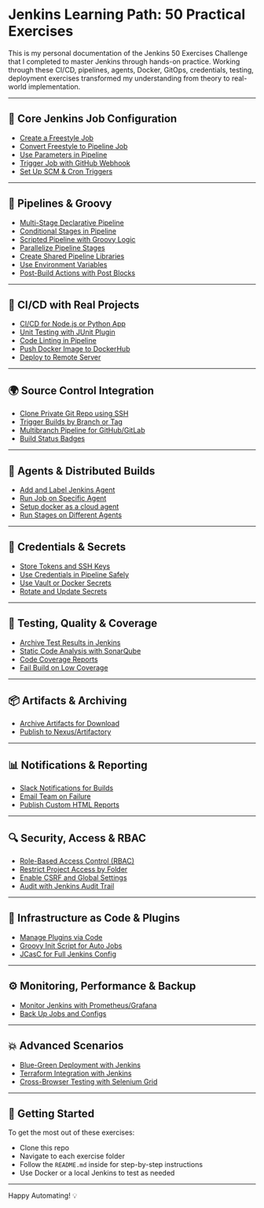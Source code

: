 # Jenkins Learning Path: 50 Practical Exercises

This is my personal documentation of the Jenkins 50 Exercises Challenge that I completed to master Jenkins through hands-on practice. Working through these CI/CD, pipelines, agents, Docker, GitOps, credentials, testing, deployment exercises transformed my understanding from theory to real-world implementation.

---

## 🧱 Core Jenkins Job Configuration
- [Create a Freestyle Job](/core-jobs/freestyle-job/)
- [Convert Freestyle to Pipeline Job](/core-jobs/convert-to-pipeline/)
- [Use Parameters in Pipeline](/core-jobs/parameters/)
- [Trigger Job with GitHub Webhook](/core-jobs/webhook-trigger/)
- [Set Up SCM & Cron Triggers](/core-jobs/scm-cron-trigger/)

---

## 📁 Pipelines & Groovy
- [Multi-Stage Declarative Pipeline](/pipelines/multi-stage/)
- [Conditional Stages in Pipeline](/pipelines/conditional-stages/)
- [Scripted Pipeline with Groovy Logic](/pipelines/scripted-loops/)
- [Parallelize Pipeline Stages](/pipelines/parallel-stages/)
- [Create Shared Pipeline Libraries](/pipelines/shared-libraries/)
- [Use Environment Variables](/pipelines/environment-vars/)
- [Post-Build Actions with Post Blocks](/pipelines/post-actions/)

---

## 🔄 CI/CD with Real Projects
- [CI/CD for Node.js or Python App](/ci-cd/full-pipeline/)
- [Unit Testing with JUnit Plugin](/ci-cd/unit-testing/)
- [Code Linting in Pipeline](/ci-cd/code-linting/)
- [Push Docker Image to DockerHub](/ci-cd/dockerhub-publish/)
- [Deploy to Remote Server](/ci-cd/k8s-or-ssh-deploy/)

---

## 🌍 Source Control Integration
- [Clone Private Git Repo using SSH](/scm/private-repo-ssh/)
- [Trigger Builds by Branch or Tag](/scm/branch-tag-trigger/)
- [Multibranch Pipeline for GitHub/GitLab](/scm/multibranch-pipeline/)
- [Build Status Badges](/scm/pr-build-status/)

---

## 👥 Agents & Distributed Builds
- [Add and Label Jenkins Agent](/agents/add-agent/)
- [Run Job on Specific Agent](/agents/specific-agent/)
- [Setup docker as a cloud agent](/agents/dind-agent/)
- [Run Stages on Different Agents](/agents/multi-agent-stages/)

---

## 🔐 Credentials & Secrets
- [Store Tokens and SSH Keys](/credentials/store-ssh-token/)
- [Use Credentials in Pipeline Safely](/credentials/use-in-pipeline/)
- [Use Vault or Docker Secrets](/credentials/vault-docker-secrets/)
- [Rotate and Update Secrets](/credentials/rotate-secrets/)

---

## 🧪 Testing, Quality & Coverage
- [Archive Test Results in Jenkins](/testing/archive-results/)
- [Static Code Analysis with SonarQube](/testing/sonarqube/)
- [Code Coverage Reports](/testing/code-coverage/)
- [Fail Build on Low Coverage](/testing/fail-low-coverage/)

---

## 📦 Artifacts & Archiving
- [Archive Artifacts for Download](/artifacts/archive-artifacts/)
- [Publish to Nexus/Artifactory](/artifacts/publish-artifacts/)

---

## 📊 Notifications & Reporting
- [Slack Notifications for Builds](/notifications/slack/)
- [Email Team on Failure](/notifications/email-on-failure/)
- [Publish Custom HTML Reports](/notifications/html-report/)

---

## 🔍 Security, Access & RBAC
- [Role-Based Access Control (RBAC)](/security/rbac/)
- [Restrict Project Access by Folder](/security/folder-permissions/)
- [Enable CSRF and Global Settings](/security/csrf-global/)
- [Audit with Jenkins Audit Trail](/security/audit-trail/)

---

## 🧠 Infrastructure as Code & Plugins
- [Manage Plugins via Code](/iac/plugin-management/)
- [Groovy Init Script for Auto Jobs](/iac/groovy-init/)
- [JCasC for Full Jenkins Config](/iac/jcasc/)

---

## ⚙️ Monitoring, Performance & Backup
- [Monitor Jenkins with Prometheus/Grafana](/ops/monitoring/)
- [Back Up Jobs and Configs](/ops/backup/)

---

## 💥 Advanced Scenarios
- [Blue-Green Deployment with Jenkins](/advanced/blue-green-deploy/)
- [Terraform Integration with Jenkins](/advanced/terraform/)
- [Cross-Browser Testing with Selenium Grid](/advanced/selenium-grid/)

---

## 📘 Getting Started
To get the most out of these exercises:
- Clone this repo
- Navigate to each exercise folder
- Follow the `README.md` inside for step-by-step instructions
- Use Docker or a local Jenkins to test as needed

---

Happy Automating! 💡
